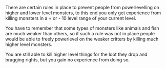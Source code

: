 There are certain rules in place to prevent people from powerlevelling on higher and lower level monsters, to this end you only get experience from killing monsters in a + or - 10 level range of your current level.

You have to remember that some types of monsters like animals and fish are much weaker than others, so if such a rule was not in place people would be able to freely powerlevel on the weaker critters by killing much higher level monsters.

You are still able to kill higher level things for the loot they drop and bragging rights, but you gain no experience from doing so.